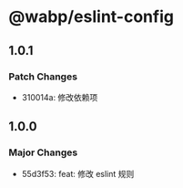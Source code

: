 # @wabp/eslint-config

## 1.0.1

### Patch Changes

- 310014a: 修改依赖项

## 1.0.0

### Major Changes

- 55d3f53: feat: 修改 eslint 规则
